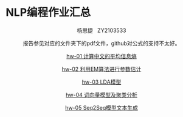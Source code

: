 # NLP编程作业汇总

<center>杨思捷&nbsp&nbsp&nbspZY2103533<center/>

报告参见对应的文件夹下的pdf文件，github对公式的支持不太好。

[hw-01 计算中文的平均信息熵](hw01)

[hw-02 利用EM算法进行参数估计](hw02)

[hw-03 LDA模型](hw03)

[hw-04 词向量模型及聚类分析](hw04)

[hw-05 Seq2Seq模型文本生成](hw05)
